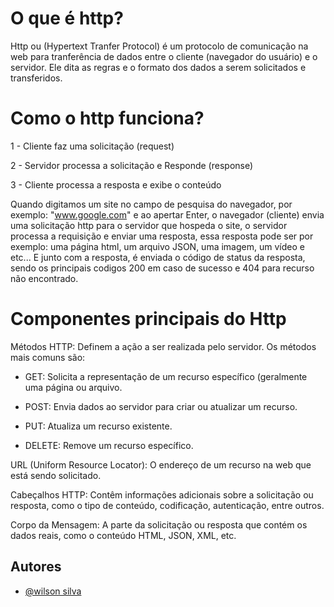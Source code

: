 # O que é http?

Http ou (Hypertext Tranfer Protocol) é um protocolo de comunicação na web para tranferência de dados entre o cliente (navegador do usuário) e o servidor.
Ele dita as regras e o formato dos dados a serem solicitados e transferidos.

# Como o http funciona?

1 - Cliente faz uma solicitação (request)

2 - Servidor processa a solicitação e Responde (response)

3 - Cliente processa a resposta e exibe o conteúdo 

Quando digitamos um site no campo de pesquisa do navegador, por exemplo: "www.google.com" e ao apertar Enter, o navegador (cliente) envia uma solicitação http para o servidor que hospeda o site, o servidor processa a requisição e enviar uma resposta, essa resposta pode ser por exemplo: uma página html, um arquivo JSON, uma imagem, um vídeo e etc... E junto com a resposta, é enviada o código de status da resposta, sendo os principais codigos 200 em caso de sucesso e 404 para recurso não encontrado. 

# Componentes principais do Http

Métodos HTTP: Definem a ação a ser realizada pelo servidor. Os métodos mais comuns são:

- GET: Solicita a representação de um recurso específico (geralmente uma página ou arquivo.

- POST: Envia dados ao servidor para criar ou atualizar um recurso.

- PUT: Atualiza um recurso existente.

- DELETE: Remove um recurso específico.

URL (Uniform Resource Locator): O endereço de um recurso na web que está sendo solicitado.

Cabeçalhos HTTP: Contêm informações adicionais sobre a solicitação ou resposta, como o tipo de conteúdo, codificação, autenticação, entre outros.

Corpo da Mensagem: A parte da solicitação ou resposta que contém os dados reais, como o conteúdo HTML, JSON, XML, etc.
## Autores

- [@wilson silva](https://www.github.com/wilsonsilvadeveloper)


